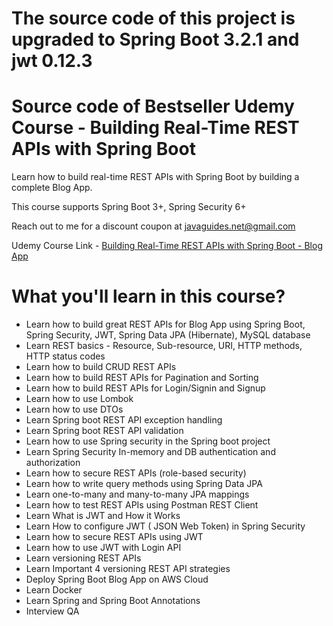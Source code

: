 # The source code of this project is upgraded to Spring Boot 3.2.1 and jwt 0.12.3

# Source code of Bestseller Udemy Course - Building Real-Time REST APIs with Spring Boot
Learn how to build real-time REST APIs with Spring Boot by building a complete Blog App.

This course supports Spring Boot 3+, Spring Security 6+

Reach out to me for a discount coupon at javaguides.net@gmail.com

Udemy Course Link - [Building Real-Time REST APIs with Spring Boot - Blog App](https://www.udemy.com/course/building-real-time-rest-apis-with-spring-boot/?referralCode=6312172DF8B8C2C11F5E)

# What you'll learn in this course?
- Learn how to build great REST APIs for Blog App using Spring Boot, Spring Security, JWT, Spring Data JPA (Hibernate), MySQL database
- Learn REST basics - Resource, Sub-resource, URI, HTTP methods, HTTP status codes
- Learn how to build CRUD REST APIs
- Learn how to build REST APIs for Pagination and Sorting
- Learn how to build REST APIs for Login/Signin and Signup
- Learn how to use Lombok
- Learn how to use DTOs
- Learn Spring boot REST API exception handling 
- Learn Spring boot REST API validation
- Learn how to use Spring security in the Spring boot project
- Learn Spring Security In-memory and DB authentication and authorization
- Learn how to secure REST APIs (role-based security)
- Learn how to write query methods using Spring Data JPA
- Learn one-to-many and many-to-many JPA mappings 
- Learn how to test REST APIs using Postman REST Client
- Learn What is JWT and How it Works
- Learn How to configure JWT ( JSON Web Token) in Spring Security
- Learn how to secure REST APIs using JWT
- Learn how to use JWT with Login API
- Learn versioning REST APIs
- Learn Important 4 versioning REST API strategies
- Deploy Spring Boot Blog App on AWS Cloud
- Learn Docker
- Learn Spring and Spring Boot Annotations
- Interview QA
